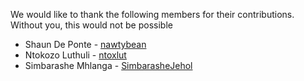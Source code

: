 <!-- @author: Shaun De Ponte, nawtybean3d@gmail.com

----- The MIT License (MIT) ----- 
Copyright (c) 2023, Shaun De Ponte

Permission is hereby granted, free of charge, to any person obtaining a copy
of this software and associated documentation files (the "Software"), to deal
in the Software without restriction, including without limitation the rights
to use, copy, modify, merge, publish, distribute, sublicense, and/or sell
copies of the Software, and to permit persons to whom the Software is
furnished to do so, subject to the following conditions:

The above copyright notice and this permission notice shall be included in
all copies or substantial portions of the Software.

THE SOFTWARE IS PROVIDED "AS IS", WITHOUT WARRANTY OF ANY KIND, EXPRESS OR
IMPLIED, INCLUDING BUT NOT LIMITED TO THE WARRANTIES OF MERCHANTABILITY,
FITNESS FOR A PARTICULAR PURPOSE AND NONINFRINGEMENT. IN NO EVENT SHALL THE
AUTHORS OR COPYRIGHT HOLDERS BE LIABLE FOR ANY CLAIM, DAMAGES OR OTHER
LIABILITY, WHETHER IN AN ACTION OF CONTRACT, TORT OR OTHERWISE, ARISING FROM,
OUT OF OR IN CONNECTION WITH THE SOFTWARE OR THE USE OR OTHER DEALINGS IN
THE SOFTWARE. -->

We would like to thank the following members for their contributions. Without you, this would not be possible

- Shaun De Ponte - [nawtybean](https://github.com/nawtybean)
- Ntokozo Luthuli - [ntoxlut](https://github.com/ntoxlut/ntoxlut)
- Simbarashe Mhlanga - [SimbarasheJehol](https://github.com/SimbarasheJehol)